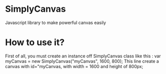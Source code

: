 SimplyCanvas
============

Javascript library to make powerful canvas easily

How to use it?
=============

First of all, you must create an instance off SimplyCanvas class like this :
  var myCanvas = new SimplyCanvas("myCanvas", 1600, 800);
This line create a canvas with id="myCanvas, with width = 1600 and height of 800px;
